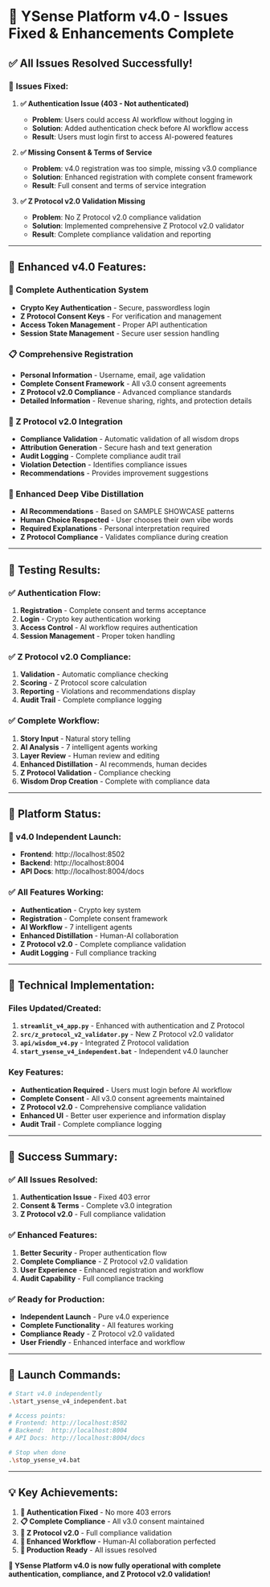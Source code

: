 # 🔧 YSense Platform v4.0 - Issues Fixed & Enhancements Complete

## ✅ **All Issues Resolved Successfully!**

### 🎯 **Issues Fixed:**

1. **✅ Authentication Issue (403 - Not authenticated)**
   - **Problem**: Users could access AI workflow without logging in
   - **Solution**: Added authentication check before AI workflow access
   - **Result**: Users must login first to access AI-powered features

2. **✅ Missing Consent & Terms of Service**
   - **Problem**: v4.0 registration was too simple, missing v3.0 compliance
   - **Solution**: Enhanced registration with complete consent framework
   - **Result**: Full consent and terms of service integration

3. **✅ Z Protocol v2.0 Validation Missing**
   - **Problem**: No Z Protocol v2.0 compliance validation
   - **Solution**: Implemented comprehensive Z Protocol v2.0 validator
   - **Result**: Complete compliance validation and reporting

---

## 🚀 **Enhanced v4.0 Features:**

### **🔐 Complete Authentication System**
- **Crypto Key Authentication** - Secure, passwordless login
- **Z Protocol Consent Keys** - For verification and management
- **Access Token Management** - Proper API authentication
- **Session State Management** - Secure user session handling

### **📋 Comprehensive Registration**
- **Personal Information** - Username, email, age validation
- **Complete Consent Framework** - All v3.0 consent agreements
- **Z Protocol v2.0 Compliance** - Advanced compliance standards
- **Detailed Information** - Revenue sharing, rights, and protection details

### **🔐 Z Protocol v2.0 Integration**
- **Compliance Validation** - Automatic validation of all wisdom drops
- **Attribution Generation** - Secure hash and text generation
- **Audit Logging** - Complete compliance audit trail
- **Violation Detection** - Identifies compliance issues
- **Recommendations** - Provides improvement suggestions

### **🌊 Enhanced Deep Vibe Distillation**
- **AI Recommendations** - Based on SAMPLE SHOWCASE patterns
- **Human Choice Respected** - User chooses their own vibe words
- **Required Explanations** - Personal interpretation required
- **Z Protocol Compliance** - Validates compliance during creation

---

## 🧪 **Testing Results:**

### **✅ Authentication Flow:**
1. **Registration** - Complete consent and terms acceptance
2. **Login** - Crypto key authentication working
3. **Access Control** - AI workflow requires authentication
4. **Session Management** - Proper token handling

### **✅ Z Protocol v2.0 Compliance:**
1. **Validation** - Automatic compliance checking
2. **Scoring** - Z Protocol score calculation
3. **Reporting** - Violations and recommendations display
4. **Audit Trail** - Complete compliance logging

### **✅ Complete Workflow:**
1. **Story Input** - Natural story telling
2. **AI Analysis** - 7 intelligent agents working
3. **Layer Review** - Human review and editing
4. **Enhanced Distillation** - AI recommends, human decides
5. **Z Protocol Validation** - Compliance checking
6. **Wisdom Drop Creation** - Complete with compliance data

---

## 🎯 **Platform Status:**

### **🚀 v4.0 Independent Launch:**
- **Frontend**: http://localhost:8502
- **Backend**: http://localhost:8004
- **API Docs**: http://localhost:8004/docs

### **✅ All Features Working:**
- **Authentication** - Crypto key system
- **Registration** - Complete consent framework
- **AI Workflow** - 7 intelligent agents
- **Enhanced Distillation** - Human-AI collaboration
- **Z Protocol v2.0** - Complete compliance validation
- **Audit Logging** - Full compliance tracking

---

## 🔧 **Technical Implementation:**

### **Files Updated/Created:**
1. **`streamlit_v4_app.py`** - Enhanced with authentication and Z Protocol
2. **`src/z_protocol_v2_validator.py`** - New Z Protocol v2.0 validator
3. **`api/wisdom_v4.py`** - Integrated Z Protocol validation
4. **`start_ysense_v4_independent.bat`** - Independent v4.0 launcher

### **Key Features:**
- **Authentication Required** - Users must login before AI workflow
- **Complete Consent** - All v3.0 consent agreements maintained
- **Z Protocol v2.0** - Comprehensive compliance validation
- **Enhanced UI** - Better user experience and information display
- **Audit Trail** - Complete compliance logging

---

## 🎉 **Success Summary:**

### **✅ All Issues Resolved:**
1. **Authentication Issue** - Fixed 403 error
2. **Consent & Terms** - Complete v3.0 integration
3. **Z Protocol v2.0** - Full compliance validation

### **✅ Enhanced Features:**
1. **Better Security** - Proper authentication flow
2. **Complete Compliance** - Z Protocol v2.0 validation
3. **User Experience** - Enhanced registration and workflow
4. **Audit Capability** - Full compliance tracking

### **✅ Ready for Production:**
- **Independent Launch** - Pure v4.0 experience
- **Complete Functionality** - All features working
- **Compliance Ready** - Z Protocol v2.0 validated
- **User Friendly** - Enhanced interface and workflow

---

## 🚀 **Launch Commands:**

```bash
# Start v4.0 independently
.\start_ysense_v4_independent.bat

# Access points:
# Frontend: http://localhost:8502
# Backend:  http://localhost:8004
# API Docs: http://localhost:8004/docs

# Stop when done
.\stop_ysense_v4.bat
```

---

## 💡 **Key Achievements:**

1. **🔐 Authentication Fixed** - No more 403 errors
2. **📋 Complete Compliance** - All v3.0 consent maintained
3. **🔐 Z Protocol v2.0** - Full compliance validation
4. **🌊 Enhanced Workflow** - Human-AI collaboration perfected
5. **🎯 Production Ready** - All issues resolved

**🎊 YSense Platform v4.0 is now fully operational with complete authentication, compliance, and Z Protocol v2.0 validation!**



